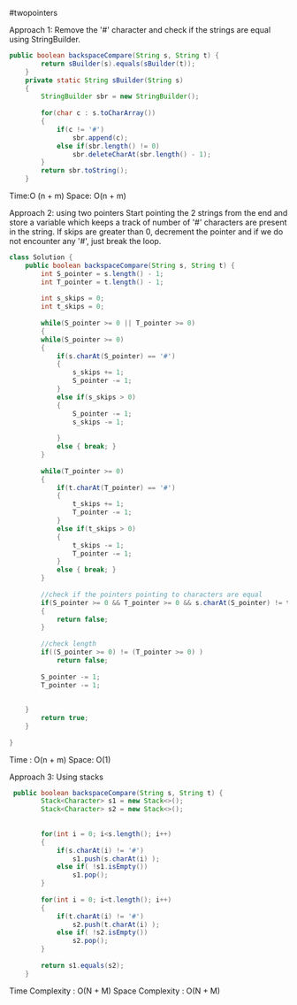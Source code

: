 #twopointers 

Approach 1: Remove the '#' character and check if the strings are equal using StringBuilder.
``` java
public boolean backspaceCompare(String s, String t) {
        return sBuilder(s).equals(sBuilder(t));
    }
    private static String sBuilder(String s)
    {
        StringBuilder sbr = new StringBuilder();
        
        for(char c : s.toCharArray())
        {
            if(c != '#')
                sbr.append(c);
            else if(sbr.length() != 0)
                sbr.deleteCharAt(sbr.length() - 1);
        }
        return sbr.toString();
    }
```
Time:O (n + m)
Space: O(n + m)

Approach 2: using two pointers
Start pointing the 2 strings from the end and store a variable which keeps a track of number of '#' characters are present in the string.
If skips are greater than 0, decrement the pointer and if we do not encounter any '#', just break the loop.
``` java
class Solution {
    public boolean backspaceCompare(String s, String t) {
        int S_pointer = s.length() - 1;
        int T_pointer = t.length() - 1;
        
        int s_skips = 0;
        int t_skips = 0;
        
        while(S_pointer >= 0 || T_pointer >= 0)
        {
        while(S_pointer >= 0)
        {
            if(s.charAt(S_pointer) == '#')
            {
                s_skips += 1;
                S_pointer -= 1;
            }
            else if(s_skips > 0)
            {
                S_pointer -= 1;
                s_skips -= 1;
               
            }
            else { break; }
        }
        
        while(T_pointer >= 0)
        {
            if(t.charAt(T_pointer) == '#')
            {
                t_skips += 1;
                T_pointer -= 1;
            }
            else if(t_skips > 0)
            {
                t_skips -= 1;
                T_pointer -= 1;
            }
            else { break; }
        }
        
        //check if the pointers pointing to characters are equal
        if(S_pointer >= 0 && T_pointer >= 0 && s.charAt(S_pointer) != t.charAt(T_pointer))
        {
            return false;
        }
        
        //check length
        if((S_pointer >= 0) != (T_pointer >= 0) )
            return false;
        
        S_pointer -= 1;
        T_pointer -= 1;
        
    
    }
        return true;
    }
    
}
```
Time : O(n + m)
Space: O(1) 

Approach 3: Using stacks
```java
 public boolean backspaceCompare(String s, String t) {
        Stack<Character> s1 = new Stack<>();
        Stack<Character> s2 = new Stack<>();
    
        
        for(int i = 0; i<s.length(); i++)
        {
            if(s.charAt(i) != '#')
                s1.push(s.charAt(i) );
            else if( !s1.isEmpty())
                s1.pop();
        }
        
        for(int i = 0; i<t.length(); i++)
        {
            if(t.charAt(i) != '#')
                s2.push(t.charAt(i) );
            else if( !s2.isEmpty())
                s2.pop();
        }
        
        return s1.equals(s2);
    }
```
Time Complexity : O(N + M)
Space Complexity : O(N + M)